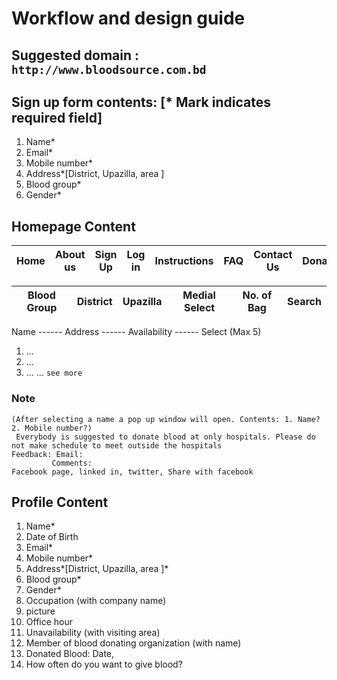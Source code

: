 # Workflow and design guide

## Suggested domain : `http://www.bloodsource.com.bd`

## Sign up form contents: [* Mark indicates required field]
   1.	Name*
   2.	Email*
   3.	Mobile number*
   4.	Address*[District, Upazilla, area ]
   5.	Blood group*
   6.	Gender* 
   
## Homepage Content

| Home 	| About us 	| Sign Up 	| Log in 	| Instructions 	| FAQ 	| Contact Us 	| Donate 	|
|------	|----------	|---------	|--------	|--------------	|-----	|------------	|--------	|

| Blood Group 	| District 	| Upazilla 	| Medial Select 	| No. of Bag 	| Search 	|
|-------------	|----------	|----------	|---------------	|------------	|--------	|

Name  ------    Address   ------    Availability   ------   Select (Max 5)
1. ...
2. ...
3. ...
... `see more`

### Note
```
(After selecting a name a pop up window will open. Contents: 1. Name?  2. Mobile number?)
 Everybody is suggested to donate blood at only hospitals. Please do not make schedule to meet outside the hospitals
Feedback: Email:
	     Comments:
Facebook page, linked in, twitter, Share with facebook 
```

## Profile Content 
1.	Name*
2.	Date of Birth
3.	Email*
4.	Mobile number*
5.	Address*[District, Upazilla, area ]*
6.	Blood group*
7.	Gender*
8.	Occupation (with company name)
9.	picture
10.	Office hour
11.	Unavailability (with visiting area)
12.	Member of blood donating organization (with name)
13.	Donated Blood: Date,
14.	How often do you want to give blood?

